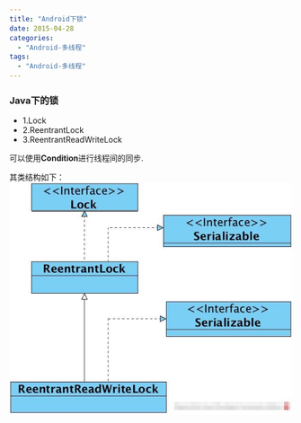 ```yaml
---
title: "Android下锁"
date: 2015-04-28
categories:
  - "Android-多线程"
tags:
  - "Android-多线程"
---
```

<!--more-->
### Java下的锁
<!--more-->

 * 1.Lock
 * 2.ReentrantLock
 * 3.ReentrantReadWriteLock
 
 可以使用**Condition**进行线程间的同步.

其类结构如下：
![image](/images/post/2015-04-28-android-xia-suo/java_lock_classes.png) 